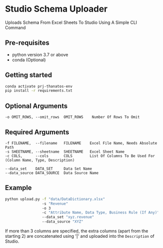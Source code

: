 # Studio Schema Uploader
Uploads Schema From Excel Sheets To Studio Using A Simple CLI Command

## Pre-requisites
- python version 3.7 or above
- conda (Optional)

## Getting started

```bash
conda activate prj-thanatos-env
pip install -r requirements.txt
```

## Optional Arguments

```
-o OMIT_ROWS, --omit_rows  OMIT_ROWS    Number Of Rows To Omit
```

## Required Arguments

```
-f FILENAME,  --filename   FILENAME    Excel File Name, Needs Absolute Path
-s SHEETNAME, --sheetname  SHEETNAME   Excel Sheet Name
-c COLS,      --cols       COLS        List Of Columns To Be Used For (Column Name, Type, Description)

--data_set    DATA_SET     Data Set Name
--data_source DATA_SOURCE  Data Source Name
```

## Example
```bash
python upload.py -f "data/DataDictionary.xlsx" 
                 -s "Revenue" 
                 -o 3 
                 -c "Attribute Name, Data Type, Business Rule (If Any)" 
                 --data_set "xyz.revenue" 
                 --data_source "XYZ"
```

If more than 3 columns are specified, the extra columns (apart from the starting 2) are concatenated using '|' and uploaded into the `Description` of Studio.
